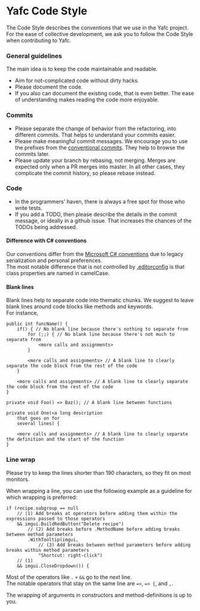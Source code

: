 # Yafc Code Style

The Code Style describes the conventions that we use in the Yafc project.  
For the ease of collective development, we ask you to follow the Code Style when contributing to Yafc.

### General guidelines

The main idea is to keep the code maintainable and readable.

* Aim for not-complicated code without dirty hacks.
* Please document the code. 
* If you also can document the existing code, that is even better. The ease of understanding makes reading the code more enjoyable.

### Commits
* Please separate the change of behavior from the refactoring, into different commits. That helps to understand your commits easier.
* Please make meaningful commit messages. We encourage you to use the prefixes from the [conventional commits](https://www.conventionalcommits.org/en/v1.0.0-beta.2/#summary). They help to browse the commits later.
* Please update your branch by rebasing, not merging. Merges are expected only when a PR merges into master. In all other cases, they complicate the commit history, so please rebase instead.

### Code
* In the programmers' haven, there is always a free spot for those who write tests.
* If you add a TODO, then please describe the details in the commit message, or ideally in a github issue. That increases the chances of the TODOs being addressed.

#### Difference with C# conventions
Our conventions differ from the [Microsoft C# conventions](https://learn.microsoft.com/en-us/dotnet/csharp/fundamentals/coding-style/identifier-names)
due to legacy serialization and personal preferences.  
The most notable difference that is not controlled by [.editorconfig](/.editorconfig) is that class properties are named in camelCase.

#### Blank lines
Blank lines help to separate code into thematic chunks. 
We suggest to leave blank lines around code blocks like methods and keywords.  
For instance,
```
public int funcName() {
    if() { // No blank line because there's nothing to separate from
        for (;;) { // No blank line because there's not much to separate from
            <more calls and assignments>
        }

        <more calls and assignments> // A blank line to clearly separate the code block from the rest of the code
    }

    <more calls and assignments> // A blank line to clearly separate the code block from the rest of the code
}

private void Foo() => Baz(); // A blank line between functions

private void One(<a long description
    that goes on for
    several lines) {

    <more calls and assignments> // A blank line to clearly separate the definition and the start of the function
}
```

### Line wrap
Please try to keep the lines shorter than 190 characters, so they fit on most monitors.

When wrapping a line, you can use the following example as a guideline for which wrapping is preferred:
```
if (recipe.subgroup == null
    // (1) Add breaks at operators before adding them within the expressions passed to those operators
    && imgui.BuildRedButton("Delete recipe")
        // (2) Add breaks before .MethodName before adding breaks between method parameters
        .WithTooltip(imgui,
            // (3) Add breaks between method parameters before adding breaks within method parameters
            "Shortcut: right-click")
    // (1)
    && imgui.CloseDropdown()) {
```

Most of the operators like `.` `+` `&&` go to the next line.  
The notable operators that stay on the same line are `=>`, `=> {`, and `,`.

The wrapping of arguments in constructors and method-definitions is up to you.
